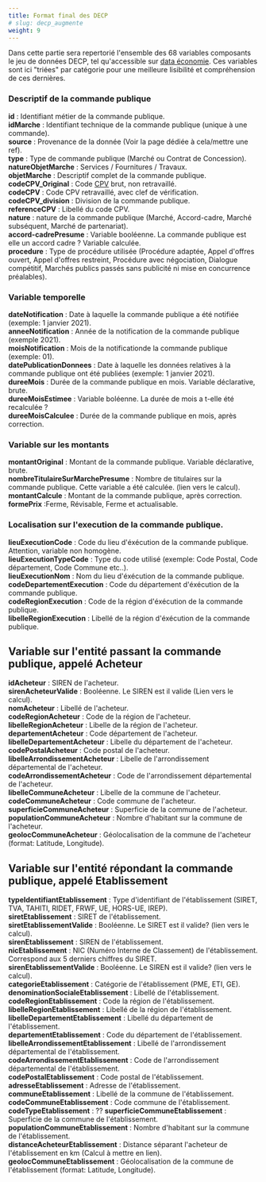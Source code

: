 ```yaml
---
title: Format final des DECP
# slug: decp_augmente
weight: 9
---
```


Dans cette partie sera repertorié l'ensemble des 68 variables composants le jeu de données DECP, tel qu'accessible sur [data économie](https://data.economie.gouv.fr/explore/dataset/decp_augmente/table/). Ces variables sont ici "triées" par catégorie pour une meilleure lisibilité et compréhension de ces dernières. 

### Descriptif de la commande publique
**id** : Identifiant métier de la commande publique. <br>
**idMarche** : Identifiant technique de la commande publique (unique à une commande). <br>
**source** : Provenance de la donnée (Voir la page dédiée à cela/mettre une ref). <br>
**type** : Type de commande publique (Marché ou Contrat de Concession). <br>
**natureObjetMarche** : Services / Fournitures / Travaux. <br>
**objetMarche** : Descriptif complet de la commande publique. <br>
**codeCPV_Original** : Code [CPV](https://simap.ted.europa.eu/fr/cpv) brut, non retravaillé. <br>
**codeCPV** : Code CPV retravaillé, avec clef de vérification. <br>
**codeCPV_division** : Division de la commande publique. <br>
**referenceCPV** : Libellé du code CPV. <br>
**nature** : nature de la commande publique (Marché, Accord-cadre, Marché subséquent, Marché de partenariat). <br>
**accord-cadrePresume** : Variable booléenne. La commande publique est elle un accord cadre ? Variable calculée. <br>
**procedure** : Type de procédure utilisée (Procédure adaptée, Appel d'offres ouvert, Appel d'offres restreint, Procédure avec négociation, Dialogue compétitif, Marchés publics passés sans publicité ni mise en concurrence préalables). <br>

### Variable temporelle
**dateNotification** : Date à laquelle la commande publique a été notifiée (exemple: 1 janvier 2021). <br>
**anneeNotification** : Année de la notification de la commande publique (exemple 2021). <br>
**moisNotification** : Mois de la notificationde la commande publique (exemple: 01). <br>
**datePublicationDonnees** : Date à laquelle les données relatives à la commande publique ont été publiées (exemple: 1 janvier 2021). <br>
**dureeMois** : Durée de la commande publique en mois. Variable déclarative, brute. <br>
**dureeMoisEstimee** : Variable boléenne. La durée de mois a t-elle été recalculée ? <br>
**dureeMoisCalculee** : Durée de la commande publique en mois, après correction. <br>
 
### Variable sur les montants
**montantOriginal** : Montant de la commande publique. Variable déclarative, brute. <br>
**nombreTitulaireSurMarchePresume** : Nombre de titulaires sur la commande publique. Cette variable a été calculée. (lien vers le calcul). <br>
**montantCalcule** : Montant de la commande publique, après correction. <br>
**formePrix** :Ferme, Révisable, Ferme et actualisable. <br>
 
### Localisation sur l'execution de la commande publique.
**lieuExecutionCode** : Code du lieu d'éxécution de la commande publique. Attention, variable non homogène. <br>
**lieuExecutionTypeCode** : Type du code utilisé (exemple: Code Postal, Code département, Code Commune etc..). <br>
**lieuExecutionNom** : Nom du lieu d'éxécution de la commande publique. <br>
**codeDepartementExecution** : Code du département d'éxécution de la commande publique. <br>
**codeRegionExecution** : Code de la région d'éxécution de la commande publique. <br>
**libelleRegionExecution** : Libellé de la région d'éxécution de la commande publique. <br>

## Variable sur l'entité passant la commande publique, appelé Acheteur

**idAcheteur** : SIREN de l'acheteur. <br>
**sirenAcheteurValide** : Booléenne. Le SIREN est il valide (Lien vers le calcul). <br>
**nomAcheteur** : Libellé de l'acheteur. <br>
**codeRegionAcheteur** : Code de la région de l'acheteur. <br>
**libelleRegionAcheteur** : Libelle de la région de l'acheteur. <br>
**departementAcheteur** : Code département de l'acheteur. <br>
**libelleDepartementAcheteur** : Libelle du département de l'acheteur. <br> 
**codePostalAcheteur** : Code postal de l'acheteur. <br>
**libelleArrondissementAcheteur** : Libelle de l'arrondissement départemental de l'acheteur. <br>
**codeArrondissementAcheteur** : Code de l'arrondissement départemental de l'acheteur. <br>
**libelleCommuneAcheteur** : Libelle de la commune de l'acheteur. <br>
**codeCommuneAcheteur** : Code commune de l'acheteur. <br>
**superficieCommuneAcheteur** : Superficie de la commune de l'acheteur. <br>
**populationCommuneAcheteur** : Nombre d'habitant sur la commune de l'acheteur. <br>
**geolocCommuneAcheteur** : Géolocalisation de la commune de l'acheteur (format: Latitude, Longitude). <br> 

## Variable sur l'entité répondant la commande publique, appelé Etablissement
**typeIdentifiantEtablissement** : Type d'identifiant de l'établissement (SIRET, TVA, TAHITI, RIDET, FRWF, UE, HORS-UE, IREP). <br>
**siretEtablissement** : SIRET de l'établissement. <br>
**siretEtablissementValide** : Booléenne. Le SIRET est il valide? (lien vers le calcul). <br>
**sirenEtablissement** : SIREN de l'établissement. <br>
**nicEtablissement** : NIC (Numéro Interne de Classement) de l'établissement. Correspond aux 5 derniers chiffres du SIRET. <br>
**sirenEtablissementValide** : Booléenne. Le SIREN est il valide? (lien vers le calcul). <br>
**categorieEtablissement** : Catégorie de l'établissement (PME, ETI, GE). <br>
**denominationSocialeEtablissement** : Libellé de l'établissement. <br>
**codeRegionEtablissement** : Code la région de l'établissement. <br> 
**libelleRegionEtablissement** : Libellé de la région de l'établissement. <br>
**libelleDepartementEtablissement** : Libellé du département de l'établissement. <br>
**departementEtablissement** : Code du département de l'établissement. <br>
**libelleArrondissementEtablissement** : Libellé de l'arrondissement départemental de l'établissement. <br>
**codeArrondissementEtablissement** : Code de l'arrondissement départemental de l'établissement. <br>
**codePostalEtablissement** : Code postal de l'établissement. <br>
**adresseEtablissement** : Adresse de l'établissement. <br>
**communeEtablissement** : Libellé de la commune de l'établissement. <br>
**codeCommuneEtablissement** : Code commune de l'établissement. <br>
**codeTypeEtablissement** : ??
**superficieCommuneEtablissement** : Superficie de la commune de l'établissement. <br>
**populationCommuneEtablissement** : Nombre d'habitant sur la commune de l'établissement. <br>
**distanceAcheteurEtablissement** : Distance séparant l'acheteur de l'établissement en km (Calcul à mettre en lien). <br>
**geolocCommuneEtablissement** : Géolocalisation de la commune de l'établissement (format: Latitude, Longitude). <br>